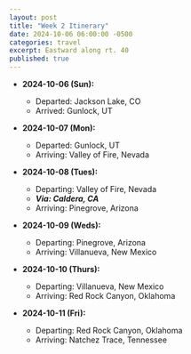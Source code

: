 ```yaml
---
layout: post
title: "Week 2 Itinerary"
date: 2024-10-06 06:00:00 -0500
categories: travel
excerpt: Eastward along rt. 40
published: true
---
```


- **2024-10-06 (Sun):**  
  - Departed:  Jackson Lake, CO
  - Arrived: Gunlock, UT
  
- **2024-10-07 (Mon):**  
  - Departed:  Gunlock, UT
  - Arriving: Valley of Fire, Nevada

- **2024-10-08 (Tues):**  
  - Departing:  Valley of Fire, Nevada
  - ***Via: Caldera, CA***
  - Arriving: Pinegrove, Arizona

- **2024-10-09 (Weds):**  
  - Departing:  Pinegrove, Arizona
  - Arriving: Villanueva, New Mexico

- **2024-10-10 (Thurs):**  
  - Departing:  Villanueva, New Mexico
  - Arriving: Red Rock Canyon, Oklahoma

- **2024-10-11 (Fri):**  
  - Departing:  Red Rock Canyon, Oklahoma
  - Arriving: Natchez Trace, Tennessee